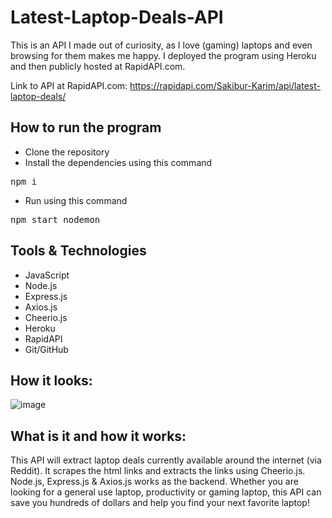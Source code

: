 # Latest-Laptop-Deals-API

This is an API I made out of curiosity, as I love (gaming) laptops and even browsing for them makes me happy. I deployed the program using Heroku and then publicly hosted at RapidAPI.com.

Link to API at RapidAPI.com: https://rapidapi.com/Sakibur-Karim/api/latest-laptop-deals/

## How to run the program

- Clone the repository
- Install the dependencies using this command<br />
<pre>npm i</pre>
- Run using this command<br />
<pre>npm start nodemon</pre>

## Tools & Technologies

- JavaScript
- Node.js
- Express.js
- Axios.js
- Cheerio.js
- Heroku
- RapidAPI
- Git/GitHub

## How it looks:
![image](https://user-images.githubusercontent.com/58964916/150865654-eeda2ba1-452a-41aa-bf6e-73f6a3ea7327.png)

## What is it and how it works:

This API will extract laptop deals currently available around the internet (via Reddit). It scrapes the html links and extracts the links using Cheerio.js. Node.js, Express.js & Axios.js works as the backend. Whether you are looking for a general use laptop, productivity or gaming laptop, this API can save you hundreds of dollars and help you find your next favorite laptop!
